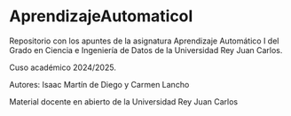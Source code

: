 # AprendizajeAutomaticoI

Repositorio con los apuntes de la asignatura Aprendizaje Automático I del Grado en Ciencia e Ingeniería de Datos de la Universidad Rey Juan Carlos.

Cuso académico 2024/2025.

Autores: Isaac Martín de Diego y Carmen Lancho

Material docente en abierto de la Universidad Rey Juan Carlos
